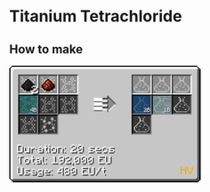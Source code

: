 # Titanium Tetrachloride

## How to make

![ttc](TiCl4_img/large_chemical_reactor_titanium_tetrachloride.png)